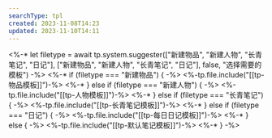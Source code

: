 ```yaml
---
searchType: tpl
created: 2023-11-08T14:23
updated: 2023-11-10T14:11
---
```

<%-*  let filetype = await tp.system.suggester(["新建物品", "新建人物", "长青笔记", "日记"], ["新建物品", "新建人物", "长青笔记", "日记"], false, "选择需要的模板") -%>
<%-* if (filetype === "新建物品") {  -%>
<%-tp.file.include("[[tp-物品模板]]")-%>
<%-* }  else if (filetype === "新建人物") {  -%>
<%-tp.file.include("[[tp-人物模板]]")-%>
<%-* } else if (filetype === "长青笔记") {  -%>
<%-tp.file.include("[[tp-长青笔记模板]]")-%>
<%-* } else if (filetype === "日记") {  -%>
<%-tp.file.include("[[tp-每日日记模板]]")-%>
<%-* } else { -%>
<%-tp.file.include("[[tp-默认笔记模板]]")-%>
<%-* } -%>
